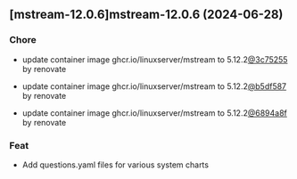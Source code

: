 

## [mstream-12.0.6]mstream-12.0.6 (2024-06-28)

### Chore



- update container image ghcr.io/linuxserver/mstream to 5.12.2[@3c75255](https://github.com/3c75255) by renovate

- update container image ghcr.io/linuxserver/mstream to 5.12.2[@b5df587](https://github.com/b5df587) by renovate

- update container image ghcr.io/linuxserver/mstream to 5.12.2[@6894a8f](https://github.com/6894a8f) by renovate

### Feat



- Add questions.yaml files for various system charts